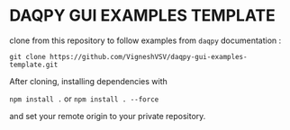 # DAQPY GUI EXAMPLES TEMPLATE   

clone from this repository to follow examples from `daqpy` documentation : 

`git clone https://github.com/VigneshVSV/daqpy-gui-examples-template.git`

After cloning, installing dependencies with 

`npm install .` or `npm install . --force`

and set your remote origin to your private repository.